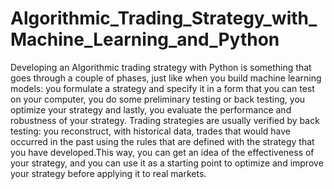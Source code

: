 # Algorithmic_Trading_Strategy_with_Machine_Learning_and_Python
Developing an Algorithmic trading strategy with Python is something that goes through a couple of phases, just like when you build machine learning models: you formulate a strategy and specify it in a form that you can test on your computer, you do some preliminary testing or back testing, you optimize your strategy and lastly, you evaluate the performance and robustness of your strategy.  Trading strategies are usually verified by back testing: you reconstruct, with historical data, trades that would have occurred in the past using the rules that are defined with the strategy that you have developed.This way, you can get an idea of the effectiveness of your strategy, and you can use it as a starting point to optimize and improve your strategy before applying it to real markets.
